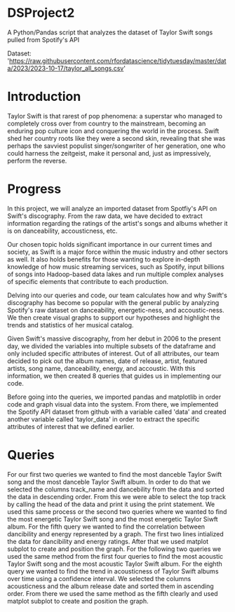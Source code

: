 # DSProject2 

A Python/Pandas script that analyzes the dataset of Taylor Swift songs pulled from Spotify's API 

Dataset: 'https://raw.githubusercontent.com/rfordatascience/tidytuesday/master/data/2023/2023-10-17/taylor_all_songs.csv' 


# Introduction
Taylor Swift is that rarest of pop phenomena: a superstar who managed to completely cross over from country to the mainstream, becoming an enduring pop culture icon and conquering the world in the process. Swift shed her country roots like they were a second skin, revealing that she was perhaps the savviest populist singer/songwriter of her generation, one who could harness the zeitgeist, make it personal and, just as impressively, perform the reverse. 


# Progress
In this project, we will analyze an imported dataset from Spotfiy's API on Swift's discography. From the raw data, we have decided to extract information regarding the ratings of the artist's songs and albums whether it is on danceability, accousticness, etc. 

Our chosen topic holds significant importance in our current times and society, as Swift is a major force within the music industry and other sectors as well. It also holds benefits for those wanting to explore in-depth knowledge of how music streaming services, such as Spotify, input billions of songs into Hadoop-based data lakes and run multiple complex analyses of specific elements that contribute to each production. 

Delving into our queries and code, our team calculates how and why Swift's discography has become so popular with the general public by analyzing Spotify's raw dataset on danceability, energetic-ness, and accoustic-ness. We then create visual graphs to support our hypotheses and highlight the trends and statistics of her musical catalog. 

Given Swift's massive discography, from her debut in 2006 to the present day, we divided the variables into multiple subsets of the dataframe and only included specific attributes of interest. Out of all attributes, our team decided to pick out the album names, date of release, artist, featured artists, song name, danceability, energy, and accoustic. With this information, we then created 8 queries that guides us in implementing our code. 

Before going into the queries, we imported pandas and matplotlib in order code and graph visual data into the system. From there, we implemented the Spotify API dataset from github with a variable called 'data' and created another variable called 'taylor_data' in order to extract the specific attributes of interest that we defined earlier.  

# Queries
For our first two queries we wanted to find the most danceble Taylor Swift song and the most danceble Taylor Swift album. In order to do that we selected the columns track_name and dancebility from the data and sorted the data in descending order. From this we were able to select the top track by calling the head of the data and print it using the print statement.
We used this same process or the second two queries where we wanted to find the most energetic Taylor Swift song and the most energetic Taylor Siwft album. 
For the fifth query we wanted to find the correlation between dancibility and energy represented by a graph. The first two lines intialized the data for dancibility and energy ratings. After that we used matplot subplot to create and position the graph. 
For the following two queries we used the same method from the first four queries to find the most acoustic Taylor Swift song and the most acoustic Taylor Swift album. 
For the eighth query we wanted to find the trend in acousticness of Taylor Swift albums over time using a confidence interval. We selected the columns acousticness and the album release date and sorted them in ascending order. From there we used the same method as the fifth clearly and used matplot subplot to create and position the graph. 
